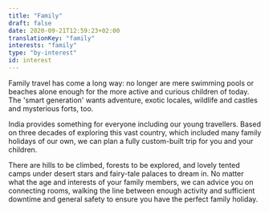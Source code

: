 ```yaml
---
title: "Family"
draft: false
date: 2020-09-21T12:59:23+02:00
translationKey: "family"
interests: "family"
type: "by-interest"
id: interest
---
```

Family travel has come a long way: no longer are mere swimming pools or beaches alone enough for the more active and curious children of today. The 'smart generation' wants adventure, exotic locales, wildlife and castles and mysterious forts, too.

India provides something for everyone including our young travellers. Based on three decades of exploring this vast country, which included many family holidays of our own, we can plan a fully custom-built trip for you and your children.

There are hills to be climbed, forests to be explored, and lovely tented camps under desert stars and fairy-tale palaces to dream in. No matter what the age and interests of your family members, we can advice you on connecting rooms, walking the line between enough activity and sufficient downtime and general safety to ensure you have the perfect family holiday.